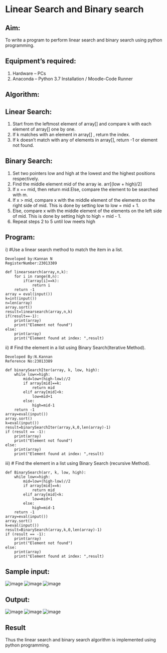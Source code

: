 # Linear Search and Binary search
## Aim:
To write a program to perform linear search and binary search using python programming.
## Equipment’s required:
1.	Hardware – PCs
2.	Anaconda – Python 3.7 Installation / Moodle-Code Runner
## Algorithm:
## Linear Search:
1.	Start from the leftmost element of array[] and compare k with each element of array[] one by one.
2.	If k matches with an element in array[] , return the index.
3.	If k doesn’t match with any of elements in array[], return -1 or element not found.
## Binary Search:
1.	Set two pointers low and high at the lowest and the highest positions respectively.
2.	Find the middle element mid of the array ie. arr[(low + high)/2]
3.	If x == mid, then return mid.Else, compare the element to be searched with m.
4.	If x > mid, compare x with the middle element of the elements on the right side of mid. This is done by setting low to low = mid + 1.
5.	Else, compare x with the middle element of the elements on the left side of mid. This is done by setting high to high = mid - 1.
6.	Repeat steps 2 to 5 until low meets high

## Program:
i)	#Use a linear search method to match the item in a list.
```
Developed by:Kannan N
RegisterNumber:23013389 

def linearsearch(array,n,k):
    for i in range(0,n):
        if(array[i]==k):
            return i
    return -1        
array = eval(input())
k=int(input())
n=len(array)
array.sort()
result=linearsearch(array,n,k)
if(result==-1):
    print(array)
    print("Element not found")
else:
    print(array)
    print("Element found at index: ",result)
```


ii)	# Find the element in a list using Binary Search(Iterative Method).
```
Developed By:N.Kannan
Reference No:23013389

def binarySearchIter(array, k, low, high):
    while low<=high:
        mid=low+(high-low)//2
        if array[mid]==k:
            return mid
        elif array[mid]<k:
            low=mid+1
        else:
            high=mid-1
    return -1
array=eval(input())
array.sort()
k=eval(input())
result=binarySearchIter(array,k,0,len(array)-1)
if (result == -1):
    print(array)
    print("Element not found")
else:
    print(array)
    print("Element found at index: ",result)
```

iii)	# Find the element in a list using Binary Search (recursive Method).
```
def BinarySearch(arr, k, low, high):
    while low<=high:
        mid=low+(high-low)//2
        if array[mid]==k:
            return mid
        elif array[mid]<k:
            low=mid+1
        else:
            high=mid-1
    return -1
array=eval(input())
array.sort()
k=eval(input())
result=BinarySearch(array,k,0,len(array)-1)
if (result == -1):
    print(array)
    print("Element not found")
else:
    print(array)
    print("Element found at index: ",result)

```

## Sample input:
![image](https://github.com/kannan-nagaraju/Search-Algorithm/assets/145742755/a26e4313-d438-435c-8a3b-750c4e33c5f0)
![image](https://github.com/kannan-nagaraju/Search-Algorithm/assets/145742755/742750fc-2288-438d-ae65-f2b11aec0977)
![image](https://github.com/kannan-nagaraju/Search-Algorithm/assets/145742755/b8da0ded-8fdc-43a9-882f-882698943c1d)


## Output:
![image](https://github.com/kannan-nagaraju/Search-Algorithm/assets/145742755/8e303c9e-25e6-4739-854a-3ba26a4a842f)
![image](https://github.com/kannan-nagaraju/Search-Algorithm/assets/145742755/b9135e8c-2777-4193-a0cf-6e4760bd5f95)
![image](https://github.com/kannan-nagaraju/Search-Algorithm/assets/145742755/2102a286-e3f3-4445-8a3f-5c3633665bb4)


## Result
Thus the linear search and binary search algorithm is implemented using python programming.
